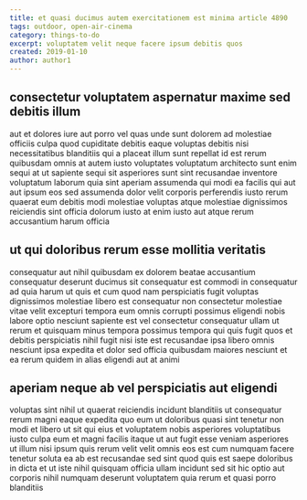 ```yaml
---
title: et quasi ducimus autem exercitationem est minima article 4890
tags: outdoor, open-air-cinema
category: things-to-do
excerpt: voluptatem velit neque facere ipsum debitis quos
created: 2019-01-10
author: author1
---
```


## consectetur voluptatem aspernatur maxime sed debitis illum

aut et dolores iure aut porro vel quas unde sunt dolorem ad molestiae officiis culpa quod cupiditate debitis eaque voluptas debitis nisi necessitatibus blanditiis qui a placeat illum sunt repellat id est rerum quibusdam omnis at autem iusto voluptates voluptatum architecto sunt enim sequi at ut sapiente sequi sit asperiores sunt sint recusandae inventore voluptatum laborum quia sint aperiam assumenda qui modi ea facilis qui aut aut ipsum eos sed assumenda dolor velit corporis perferendis iusto rerum quaerat eum debitis modi molestiae voluptas atque molestiae dignissimos reiciendis sint officia dolorum iusto at enim iusto aut atque rerum accusantium harum officia

## ut qui doloribus rerum esse mollitia veritatis

consequatur aut nihil quibusdam ex dolorem beatae accusantium consequatur deserunt ducimus sit consequatur est commodi in consequatur ad quia harum ut quis et cum quod nam perspiciatis fugit voluptas dignissimos molestiae libero est consequatur non consectetur molestiae vitae velit excepturi tempora eum omnis corrupti possimus eligendi nobis labore optio nesciunt sapiente est vel consectetur consequatur ullam ut rerum et quisquam minus tempora possimus tempora qui quis fugit quos et debitis perspiciatis nihil fugit nisi iste est recusandae ipsa libero omnis nesciunt ipsa expedita et dolor sed officia quibusdam maiores nesciunt et ea rerum quidem in alias eligendi aut at animi

## aperiam neque ab vel perspiciatis aut eligendi

voluptas sint nihil ut quaerat reiciendis incidunt blanditiis ut consequatur rerum magni eaque expedita quo eum ut doloribus quasi sint tenetur non modi et libero ut sit qui eius et voluptatem nobis asperiores voluptatibus iusto culpa eum et magni facilis itaque ut aut fugit esse veniam asperiores ut illum nisi ipsum quis rerum velit velit omnis eos est cum numquam facere tenetur soluta ea ab est recusandae sed sint quod quis est saepe doloribus in dicta et ut iste nihil quisquam officia ullam incidunt sed sit hic optio aut corporis nihil numquam deserunt voluptatem quia rerum et quasi porro blanditiis
